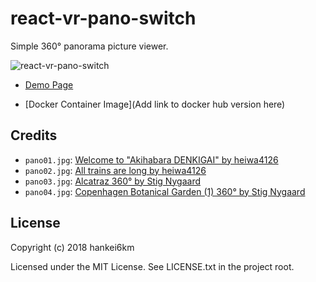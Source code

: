 # react-vr-pano-switch

Simple 360° panorama picture viewer.

![react-vr-pano-switch](https://raw.githubusercontent.com/hankei6km/react-vr-pano-switch/master/imgs/react-vr-pano-switch.gif)

- [Demo Page](https://hankei6km.github.io/react-vr-pano-switch/demo/)

- [Docker Container Image](Add link to docker hub version here)

## Credits

* `pano01.jpg`: [Welcome to "Akihabara DENKIGAI" by heiwa4126](https://flic.kr/p/Hod1q)
* `pano02.jpg`: [All trains are long by heiwa4126](https://flic.kr/p/4Y45Hz)
* `pano03.jpg`: [Alcatraz 360° by Stig Nygaard](https://flic.kr/p/DyaSQ7)
* `pano04.jpg`: [Copenhagen Botanical Garden (1) 360° by Stig Nygaard](https://flic.kr/p/QgEo4E)

## License

Copyright (c) 2018 hankei6km

Licensed under the MIT License. See LICENSE.txt in the project root.
